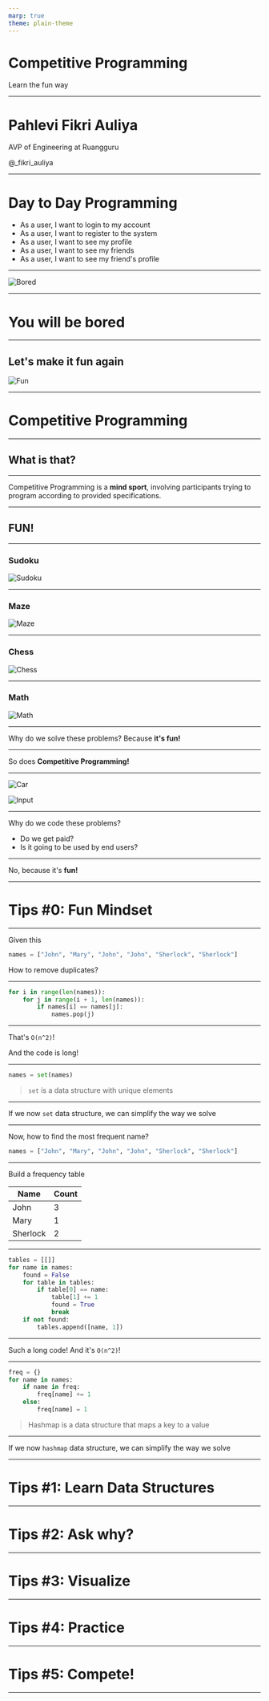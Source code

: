 ```yaml
---
marp: true
theme: plain-theme
---
```


# Competitive Programming

Learn the fun way

---

# Pahlevi Fikri Auliya

AVP of Engineering at Ruangguru

@\_fikri_auliya

---

# Day to Day Programming

- As a user, I want to login to my account
- As a user, I want to register to the system
- As a user, I want to see my profile
- As a user, I want to see my friends
- As a user, I want to see my friend's profile

---

![Bored](image.png)

---

# You will be bored

---

## Let's make it fun again

![Fun](image-1.png)

---

# Competitive Programming

---

## What is that?

---

Competitive Programming is a **mind sport**, involving participants trying to program according to provided specifications.

---

## FUN!

---

### Sudoku

![Sudoku](https://upload.wikimedia.org/wikipedia/commons/thumb/e/e0/Sudoku_Puzzle_by_L2G-20050714_standardized_layout.svg/1200px-Sudoku_Puzzle_by_L2G-20050714_standardized_layout.svg.png)

---

### Maze

![Maze](https://upload.wikimedia.org/wikipedia/commons/2/2e/Maze_Type_Standard.png)

---

### Chess

![Chess](chess.png)

---

### Math

![Math](https://i.stack.imgur.com/JAIBG.png)

---

Why do we solve these problems?
Because **it's fun!**

---

So does **Competitive Programming!**

---

![Car](https://open.kattis.com/problems/carvet/file/statement/en/img-0001.png)

![Input](car-input.png)

---

Why do we code these problems?

- Do we get paid?
- Is it going to be used by end users?

---

No, because it's **fun!**

---

# Tips #0: Fun Mindset

---

Given this

```python
names = ["John", "Mary", "John", "John", "Sherlock", "Sherlock"]
```

How to remove duplicates?

---

```python
for i in range(len(names)):
    for j in range(i + 1, len(names)):
        if names[i] == names[j]:
            names.pop(j)
```

---

That's `O(n^2)`!

And the code is long!

---

```python
names = set(names)
```

> `set` is a data structure with unique elements

---

If we now `set` data structure,
we can simplify the way we solve

---

Now, how to find the most frequent name?

```python
names = ["John", "Mary", "John", "John", "Sherlock", "Sherlock"]
```

---

Build a frequency table

| Name     | Count |
| -------- | ----- |
| John     | 3     |
| Mary     | 1     |
| Sherlock | 2     |

---

```python
tables = [[]]
for name in names:
    found = False
    for table in tables:
        if table[0] == name:
            table[1] += 1
            found = True
            break
    if not found:
        tables.append([name, 1])
```

---

Such a long code!
And it's `O(n^2)`!

---

```python
freq = {}
for name in names:
    if name in freq:
        freq[name] += 1
    else:
        freq[name] = 1
```

> Hashmap is a data structure that maps a key to a value

---

If we now `hashmap` data structure,
we can simplify the way we solve

---

# Tips #1: Learn Data Structures

---

# Tips #2: Ask why?

---

# Tips #3: Visualize

---

# Tips #4: Practice

---

# Tips #5: Compete!

---
